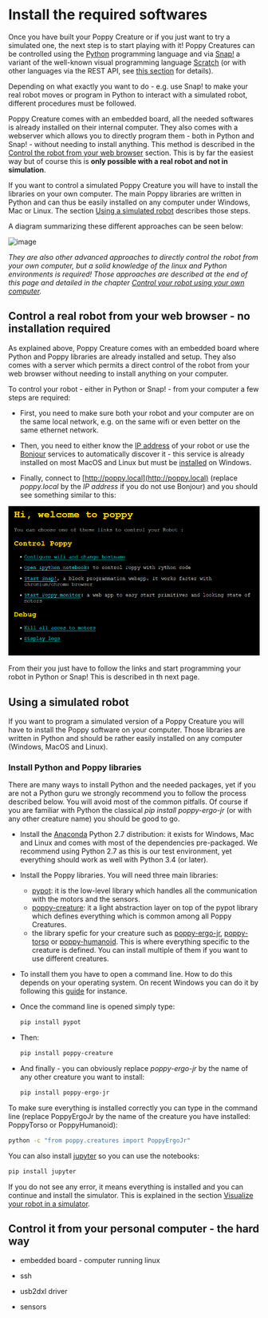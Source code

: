 # Install the required softwares

Once you have built your Poppy Creature or if you just want to try a simulated one, the next step is to start playing with it! Poppy Creatures can be controlled using the [Python](https://www.python.org) programming language and via [Snap!](http://snap.berkeley.edu) a variant of the well-known visual programming language [Scratch](https://scratch.mit.edu) (or with other languages via the REST API, see [this section](program_your_robot.html) for details).

Depending on what exactly you want to do - e.g. use Snap! to make your real robot moves or program in Python to interact with a simulated robot, different procedures must be followed.

Poppy Creature comes with an embedded board, all the needed softwares is already installed on their internal computer. They also comes with a webserver which allows you to directly program them - both in Python and Snap! - without needing to install anything. This method is described in the [Control the robot from your web browser]() section. This is by far the easiest way but of course this is **only possible with a real robot and not in simulation**.

If you want to control a simulated Poppy Creature you will have to install the libraries on your own computer. The main Poppy libraries are written in Python and can thus be easily installed on any computer under Windows, Mac or Linux. The section [Using a simulated robot]() describes those steps.

A diagram summarizing these different approaches can be seen below:

![image](https://raw.githubusercontent.com/poppy-project/community-notebooks/master/tutorials-education/poppy-humanoid_poppy-torso__vrep_installation%20et%20prise%20en%20main/poppy%20simulé/png/diagramme.png)

*They are also other advanced approaches to directly control the robot from your own computer, but a solid knowledge of the linux and Python environments is required! Those approaches are described at the end of this page and detailed in the chapter [Control your robot using your own computer]().*

## Control a real robot from your web browser - no installation required

As explained above, Poppy Creature comes with an embedded board where Python and Poppy libraries are already installed and setup. They also comes with a server which permits a direct control of the robot from your web browser without needing to install anything on your computer.

To control your robot - either in Python or Snap! - from your computer a few steps are required:

* First, you need to make sure both your robot and your computer are on the same local network, e.g. on the same wifi or even better on the same ethernet network.

* Then, you need to either know the [IP address](https://en.wikipedia.org/wiki/IP_address) of your robot or use the [Bonjour]() services to automatically discover it - this service is already installed on most MacOS and Linux but must be [installed](https://support.apple.com/downloads/Bonjour_for_Windows) on Windows.

* Finally, connect to [http://poppy.local](http://poppy.local) (replace *poppy.local* by the *IP address* if you do not use Bonjour) and you should see something similar to this:

![image](../images/poppy_home.png)

From their you just have to follow the links and start programming your robot in Python or Snap! This is described in th next page.

## Using a simulated robot

If you want to program a simulated version of a Poppy Creature you will have to install the Poppy software on your computer. Those libraries are written in Python and should be rather easily installed on any computer (Windows, MacOS and Linux).

### Install Python and Poppy libraries

There are many ways to install Python and the needed packages, yet if you are not a Python guru we strongly recommend you to follow the process described below. You will avoid most of the common pitfalls. Of course if you are familiar with Python the classical *pip install poppy-ergo-jr* (or with any other creature name) you should be good to go.

* Install the [Anaconda](https://www.continuum.io/anaconda) Python 2.7 distribution: it exists for Windows, Mac and Linux and comes with most of the dependencies pre-packaged. We recommend using Python 2.7 as this is our test environment, yet everything should work as well with Python 3.4 (or later).
* Install the Poppy libraries. You will need three main libraries:
    * [pypot](https://github.com/poppy-project/pypot): it is the low-level library which handles all the communication with the motors and the sensors.
    * [poppy-creature](https://github.com/poppy-project/poppy-creature): it a light abstraction layer on top of the pypot library which defines everything which is common among all Poppy Creatures.
    * the library spefic for your creature such as [poppy-ergo-jr](https://github.com/poppy-project/poppy-ergo-jr), [poppy-torso](https://github.com/poppy-project/poppy-torso) or [poppy-humanoid](https://github.com/poppy-project/poppy-humanoid). This is where everything specific to the creature is defined. You can install multiple of them if you want to use different creatures.

* To install them you have to open a command line. How to do this depends on your operating system. On recent Windows you can do it by following this [guide](http://www.7tutorials.com/7-ways-launch-command-prompt-windows-7-windows-8) for instance.

* Once the command line is opened simply type:
    ```bash
    pip install pypot
    ```
* Then:
    ```bash
    pip install poppy-creature
    ```
* And finally - you can obviously replace *poppy-ergo-jr* by the name of any other creature you want to install:
    ```bash
    pip install poppy-ergo-jr
    ```

To make sure everything is installed correctly you can type in the command line (replace PoppyErgoJr by the name of the creature you have installed: PoppyTorso or PoppyHumanoid):
```bash
python -c "from poppy.creatures import PoppyErgoJr"
```

You can also install [jupyter](http://jupyter.org) so you can use the notebooks:
```bash
pip install jupyter
```

If you do not see any error, it means everything is installed and you can continue and install the simulator. This is explained in the section [Visualize your robot in a simulator](visualize_your_robot.html).

## Control it from your personal computer - the hard way
* embedded board - computer running linux

* ssh

* usb2dxl driver
* sensors
